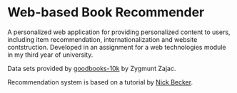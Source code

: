 # Web-based Book Recommender

A personalized web application for providing personalized content to users, including item recommendation, internationalization and website contstruction. Developed in an assignment for a web technologies module in my third year of university.

Data sets provided by [goodbooks-10k](http://fastml.com/goodbooks-10k-a-new-dataset-for-book-recommendations/) by Zygmunt Zajac.

Recommendation system is based on a tutorial by [Nick Becker](https://beckernick.github.io/matrix-factorization-recommender/).
